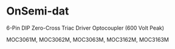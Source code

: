 
# OnSemi-dat 

6-Pin DIP Zero-Cross Triac Driver Optocoupler (600 Volt Peak)

MOC3061M, MOC3062M, MOC3063M, MOC3162M, MOC3163M